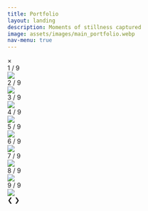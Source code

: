 ```yaml
---
title: Portfolio
layout: landing
description: Moments of stillness captured
image: assets/images/main_portfolio.webp
nav-menu: true
---
```


<!-- Main -->
<div id="main">

<!-- One 
<section id="one">
	<div class="inner">
		<header class="major">
			<h2>Sed amet aliquam</h2>
		</header>
		<p>Nullam et orci eu lorem consequat tincidunt vivamus et sagittis magna sed nunc rhoncus condimentum sem. In efficitur ligula tate urna. Maecenas massa vel lacinia pellentesque lorem ipsum dolor. Nullam et orci eu lorem consequat tincidunt. Vivamus et sagittis libero. Nullam et orci eu lorem consequat tincidunt vivamus et sagittis magna sed nunc rhoncus condimentum sem. In efficitur ligula tate urna.</p>
	</div>
</section> -->

<!-- One -->
<section id="one">
	<div class="inner">

<!-- Two -->
<section id="two">
	<!-- <span class="image fit"><img src="{% link assets/images/main_banner.webp %}" alt="" /></span> -->
	<div class="box alt">
		<div class="row 100% uniform">
			<!-- Start ROW 1 -->
			<div class="4u"><span class="image fit hover-img"><img onclick="openModal();currentSlide(1)" src="{% link assets/images/portfolio_2430.webp %}" alt="" /></span></div>
			<div class="4u"><span class="image fit hover-img"><img onclick="openModal();currentSlide(2)" src="{% link assets/images/portfolio_2266.webp %}" alt="" /></span></div>
			<div class="4u$"><span class="image fit hover-img"><img onclick="openModal();currentSlide(3)" src="{% link assets/images/portfolio_2367.webp %}" alt="" /></span></div>
			<!-- Break ROW 2 -->
			<div class="4u"><span class="image fit hover-img"><img onclick="openModal();currentSlide(4)" src="{% link assets/images/portfolio_1180.webp %}" alt="" /></span></div>
			<div class="4u"><span class="image fit hover-img"><img onclick="openModal();currentSlide(5)" src="{% link assets/images/portfolio_1160.webp %}" alt="" /></span></div>
			<div class="4u$"><span class="image fit hover-img"><img onclick="openModal();currentSlide(6)" src="{% link assets/images/portfolio_1156.webp %}" alt="" /></span></div>
			<!-- Break ROW 3 -->
			<div class="4u"><span class="image fit hover-img"><img onclick="openModal();currentSlide(7)" src="{% link assets/images/portfolio_6186.webp %}" alt="" /></span></div>
			<div class="4u"><span class="image fit hover-img"><img onclick="openModal();currentSlide(8)" src="{% link assets/images/portfolio_6200.webp %}" alt="" /></span></div>
			<div class="4u$"><span class="image fit hover-img"><img onclick="openModal();currentSlide(9)" src="{% link assets/images/portfolio_6226.webp %}" alt="" /></span></div>
		</div>
	</div>
</section>

<!-- The Modal/Lightbox -->
<div id="slideModal" class="slide-modal">
	<!-- The Close button -->
	<span class="close" onclick="closeModal()">&times;</span>
	<!-- Modal content -->
	<div class="modal-content">
		<!-- The slides\images -->
		<!-- Start ROW 1 -->
		<div class="mySlides">
			<div class="numbertext">1 / 9</div>
			<img class="popImage" src="{% link assets/images/portfolio_2430.webp %}">
		</div>
		<div class="mySlides">
			<div class="numbertext">2 / 9</div>
			<img class="popImage" src="{% link assets/images/portfolio_2266.webp %}">
		</div>
		<div class="mySlides">
			<div class="numbertext">3 / 9</div>
			<img class="popImage" src="{% link assets/images/portfolio_2367.webp %}">
		</div>
		<!-- Break ROW 2 -->
		<div class="mySlides">
			<div class="numbertext">4 / 9</div>
			<img class="popImage" src="{% link assets/images/portfolio_1180.webp %}">
		</div>
		<div class="mySlides">
			<div class="numbertext">5 / 9</div>
			<img class="popImage" src="{% link assets/images/portfolio_1160.webp %}">
		</div>
		<div class="mySlides">
			<div class="numbertext">6 / 9</div>
			<img class="popImage" src="{% link assets/images/portfolio_1156.webp %}">
		</div>
		<!-- Break ROW 3 -->
		<div class="mySlides">
			<div class="numbertext">7 / 9</div>
			<img class="popImage" src="{% link assets/images/portfolio_6186.webp %}">
		</div>
		<div class="mySlides">
			<div class="numbertext">8 / 9</div>
			<img class="popImage" src="{% link assets/images/portfolio_6200.webp %}">
		</div>
		<div class="mySlides">
			<div class="numbertext">9 / 9</div>
			<img class="popImage" src="{% link assets/images/portfolio_6226.webp %}">
		</div>
		<!-- Next/previous controls -->
		<a class="prevslide" onclick="plusSlides(-1)">&#10094;</a>
		<a class="nextslide" onclick="plusSlides(1)">&#10095;</a>
		<!-- Caption text 
		<div class="caption-container">
			<p id="caption"></p>
		</div> -->
		<!-- Thumbnail image controls
		<div class="column">
			<img class="demo" src="{% link assets/images/portfolio_2430.webp %}" onclick="currentSlide(1)" alt="Nature">
		</div>
		<div class="column">
			<img class="demo" src="{% link assets/images/portfolio_2266.webp %}" onclick="currentSlide(2)" alt="Snow">
		</div>
		<div class="column">
			<img class="demo" src="{% link assets/images/portfolio_2367.webp %}" onclick="currentSlide(3)" alt="Mountains">
		</div>
		<div class="column">
			<img class="demo" src="img4.jpg" onclick="currentSlide(4)" alt="Lights">
		</div> -->
  	</div>
</div>

<!-- Calling the JavaScript code -->
<script src="{{ '/assets/js/gallery.js' | relative_url }}"></script>

<script>
	// Aviram's to-do list of the gallery implementation:
	// * Make the background blurred out when gallery is open
	// * Make images transition fadein\fadeout between them
	// * DONE - Position the popped up image in center, with bezels (spacing) from top and bottom of browser
	// * DONE - Merge the gallery script into _main.js ??
	// * DONE - Add rounded edges to the pics in gallery
	// * DONE - Create infrastructure for single image enlarge pop-up for blog posts
</script>
